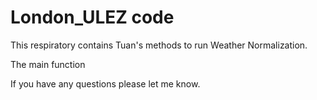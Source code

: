 # London_ULEZ code 
This respiratory contains Tuan's methods to run Weather Normalization. 

The main function

If you have any questions please let me know.

